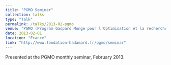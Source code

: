 ```yaml
---
title: "PGMO Seminar"
collection: talks
type: "Talk"
permalink: /talks/2013-02-pgmo
venue: "PGMO (Program Gaspard Monge pour l'Optimisation et la recherche opérationnelle), monthly seminar"
date: 2013-02-01
location: "France"
link: "http://www.fondation-hadamard.fr/pgmo/seminar"
---
```


Presented at the PGMO monthly seminar, February 2013.
